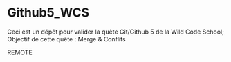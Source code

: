 # Github5_WCS

Ceci est un dépôt pour valider la quête Git/Github 5 de la Wild Code School;
Objectif de cette quête : Merge & Conflits

REMOTE
